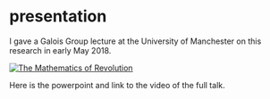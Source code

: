 # presentation
I gave a Galois Group lecture at the University of Manchester on this research in early May 2018.

[![The Mathematics of Revolution](https://img.youtube.com/vi/0iKBkP5NKAA/0.jpg)](https://www.youtube.com/watch?v=0iKBkP5NKAA)

Here is the powerpoint and link to the video of the full talk.